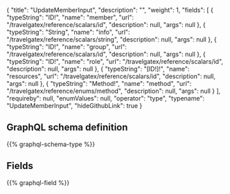 {
  "title": "UpdateMemberInput",
  "description": "",
  "weight": 1,
  "fields": [
    {
      "typeString": "ID!",
      "name": "member",
      "url": "/travelgatex/reference/scalars/id",
      "description": null,
      "args": null
    },
    {
      "typeString": "String",
      "name": "info",
      "url": "/travelgatex/reference/scalars/string",
      "description": null,
      "args": null
    },
    {
      "typeString": "ID!",
      "name": "group",
      "url": "/travelgatex/reference/scalars/id",
      "description": null,
      "args": null
    },
    {
      "typeString": "ID!",
      "name": "role",
      "url": "/travelgatex/reference/scalars/id",
      "description": null,
      "args": null
    },
    {
      "typeString": "[ID!]!",
      "name": "resources",
      "url": "/travelgatex/reference/scalars/id",
      "description": null,
      "args": null
    },
    {
      "typeString": "Method!",
      "name": "method",
      "url": "/travelgatex/reference/enums/method",
      "description": null,
      "args": null
    }
  ],
  "requireby": null,
  "enumValues": null,
  "operator": "type",
  "typename": "UpdateMemberInput",
  "hideGithubLink": true
}
## GraphQL schema definition

{{% graphql-schema-type %}}

## Fields

{{% graphql-field %}}
